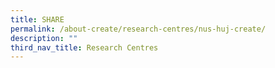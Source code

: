 ```yaml
---
title: SHARE
permalink: /about-create/research-centres/nus-huj-create/
description: ""
third_nav_title: Research Centres
---
```

